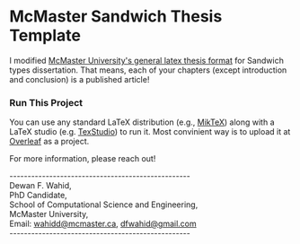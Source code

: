# McMaster Sandwich Thesis Template

I modified [McMaster University's general latex thesis format](https://www.overleaf.com/latex/templates/mcmaster-thesis-example/bjccppctqwgt) for Sandwich types dissertation. That means, each of your chapters (except introduction and conclusion) is a published article!


### Run This Project
You can use any standard LaTeX distribution (e.g., [MikTeX](https://miktex.org/)) along with a LaTeX studio (e.g. [TexStudio](https://www.texstudio.org/)) to run it. Most convinient way is to upload it at [Overleaf](https://www.overleaf.com/) as a project.  


For more information, please reach out! 


-------------------------------------------------- <br />
Dewan F. Wahid,<br />
PhD Candidate, <br />
School of Computational Science and Engineering,<br />
McMaster University,<br />
Email: wahidd@mcmaster.ca, dfwahid@gmail.com <br />
-------------------------------------------------- <br />

